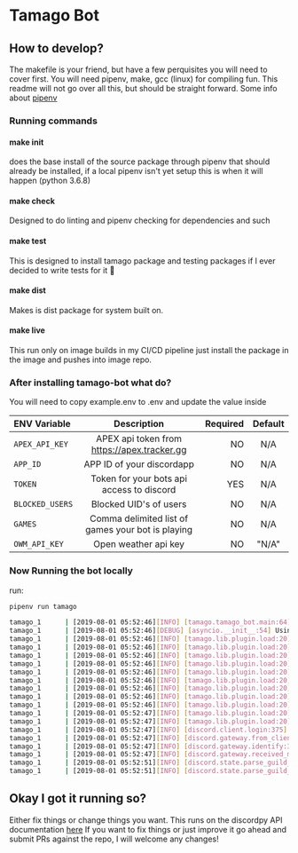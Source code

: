 # Tamago Bot


## How to develop?

The makefile is your friend, but have a few perquisites you will need to cover first.
You will need pipenv, make, gcc (linux) for compiling fun. This readme will not go
over all this, but should be straight forward. Some info about [pipenv](https://realpython.com/pipenv-guide/#pipenv-introduction)



### Running commands

#### make init
does the base install of the source package through pipenv that should already be installed,
if a local pipenv isn't yet setup this is when it will happen (python 3.6.8)

#### make check
Designed to do linting and pipenv checking for dependencies and such

#### make test
This is designed to install tamago package and testing packages if I ever decided to write tests for it :shrug:

#### make dist
Makes is dist package for system built on.

#### make live
This run only on image builds in my CI/CD pipeline just install the package in the image and pushes into image repo.


### After installing tamago-bot what do?

You will need to copy example.env to .env and update the value inside

| ENV Variable | Description | Required | Default |
| :----------- | :---------: | -------: | :-----: |
| `APEX_API_KEY`| APEX api token from https://apex.tracker.gg| NO | N/A |
| `APP_ID`     | APP ID of your discordapp | NO | N/A |
| `TOKEN`      | Token for your bots api access to discord | YES | N/A |
| `BLOCKED_USERS` | Blocked UID's of users | NO | N/A |
| `GAMES`      | Comma delimited list of games your bot is playing | NO | N/A |
| `OWM_API_KEY` | Open weather api key | NO | "N/A" |


### Now Running the bot locally
run:
```bash
pipenv run tamago
```

```bash
tamago_1      | [2019-08-01 05:52:46][INFO] [tamago.tamago_bot.main:64] LONG LIVE TAMAGO
tamago_1      | [2019-08-01 05:52:46][DEBUG] [asyncio.__init__:54] Using selector: EpollSelector
tamago_1      | [2019-08-01 05:52:46][INFO] [tamago.lib.plugin.load:20] Loaded extension: tamago.lib.plugins.apex
tamago_1      | [2019-08-01 05:52:46][INFO] [tamago.lib.plugin.load:20] Loaded extension: tamago.lib.plugins.crypto
tamago_1      | [2019-08-01 05:52:46][INFO] [tamago.lib.plugin.load:20] Loaded extension: tamago.lib.plugins.fun
tamago_1      | [2019-08-01 05:52:46][INFO] [tamago.lib.plugin.load:20] Loaded extension: tamago.lib.plugins.meme
tamago_1      | [2019-08-01 05:52:46][INFO] [tamago.lib.plugin.load:20] Loaded extension: tamago.lib.plugins.mod_tools
tamago_1      | [2019-08-01 05:52:46][INFO] [tamago.lib.plugin.load:20] Loaded extension: tamago.lib.plugins.music
tamago_1      | [2019-08-01 05:52:46][INFO] [tamago.lib.plugin.load:20] Loaded extension: tamago.lib.plugins.ping
tamago_1      | [2019-08-01 05:52:46][INFO] [tamago.lib.plugin.load:20] Loaded extension: tamago.lib.plugins.pubg
tamago_1      | [2019-08-01 05:52:46][INFO] [tamago.lib.plugin.load:20] Loaded extension: tamago.lib.plugins.server
tamago_1      | [2019-08-01 05:52:47][INFO] [tamago.lib.plugin.load:20] Loaded extension: tamago.lib.plugins.stats_overwatch
tamago_1      | [2019-08-01 05:52:47][INFO] [tamago.lib.plugin.load:20] Loaded extension: tamago.lib.plugins.weather
tamago_1      | [2019-08-01 05:52:47][INFO] [discord.client.login:375] logging in using static token
tamago_1      | [2019-08-01 05:52:47][INFO] [discord.gateway.from_client:240] Created websocket connected to wss://gateway.discord.gg?encoding=json&v=6&compress=zlib-stream
tamago_1      | [2019-08-01 05:52:47][INFO] [discord.gateway.identify:319] Shard ID 0 has sent the IDENTIFY payload.
tamago_1      | [2019-08-01 05:52:47][INFO] [discord.gateway.received_message:410] Shard ID 0 has connected to Gateway: ["gateway-prd-main-g2l4",{"micros":48837,"calls":["discord-sessions-prd-1-19",{"micros":46528,"calls":["start_session",{"micros":38170,"calls":["api-prd-main-m3x2",{"micros":31702,"calls":["get_user",{"micros":4083},"add_authorized_ip",{"micros":5},"get_guilds",{"micros":2230},"coros_wait",{"micros":1}]}]},"guilds_connect",{"micros":8,"calls":[]},"presence_connect",{"micros":1,"calls":[]}]}]}] (Session ID: 97d8b6a731be0c9687789d29870c7127).
tamago_1      | [2019-08-01 05:52:51][INFO] [discord.state.parse_guild_members_chunk:799] Processed a chunk for 1000 members in guild ID 249693478424936458.
tamago_1      | [2019-08-01 05:52:51][INFO] [discord.state.parse_guild_members_chunk:799] Processed a chunk for 1 members in guild ID 249693478424936458.
```


## Okay I got it running so?
Either fix things or change things you want. This runs on the discordpy API documentation [here](https://discordpy.readthedocs.io/en/latest/index.html)
If you want to fix things or just improve it go ahead and submit PRs against the repo, I will welcome any changes!
